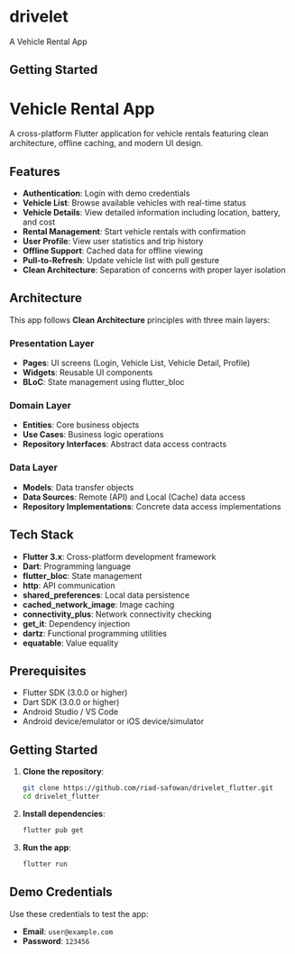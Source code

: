 # drivelet

A Vehicle Rental App

## Getting Started

# Vehicle Rental App

A cross-platform Flutter application for vehicle rentals featuring clean architecture, offline caching, and modern UI design.

## Features

- **Authentication**: Login with demo credentials
- **Vehicle List**: Browse available vehicles with real-time status
- **Vehicle Details**: View detailed information including location, battery, and cost
- **Rental Management**: Start vehicle rentals with confirmation
- **User Profile**: View user statistics and trip history
- **Offline Support**: Cached data for offline viewing
- **Pull-to-Refresh**: Update vehicle list with pull gesture
- **Clean Architecture**: Separation of concerns with proper layer isolation

## Architecture

This app follows **Clean Architecture** principles with three main layers:

### Presentation Layer
- **Pages**: UI screens (Login, Vehicle List, Vehicle Detail, Profile)
- **Widgets**: Reusable UI components
- **BLoC**: State management using flutter_bloc

### Domain Layer
- **Entities**: Core business objects
- **Use Cases**: Business logic operations
- **Repository Interfaces**: Abstract data access contracts

### Data Layer
- **Models**: Data transfer objects
- **Data Sources**: Remote (API) and Local (Cache) data access
- **Repository Implementations**: Concrete data access implementations

## Tech Stack

- **Flutter 3.x**: Cross-platform development framework
- **Dart**: Programming language
- **flutter_bloc**: State management
- **http**: API communication
- **shared_preferences**: Local data persistence
- **cached_network_image**: Image caching
- **connectivity_plus**: Network connectivity checking
- **get_it**: Dependency injection
- **dartz**: Functional programming utilities
- **equatable**: Value equality

## Prerequisites

- Flutter SDK (3.0.0 or higher)
- Dart SDK (3.0.0 or higher)
- Android Studio / VS Code
- Android device/emulator or iOS device/simulator

## Getting Started

1. **Clone the repository**:
   ```bash
   git clone https://github.com/riad-safowan/drivelet_flutter.git
   cd drivelet_flutter
   ```

2. **Install dependencies**:
   ```bash
   flutter pub get
   ```

3. **Run the app**:
   ```bash
   flutter run
   ```

## Demo Credentials

Use these credentials to test the app:

- **Email**: `user@example.com`
- **Password**: `123456`
